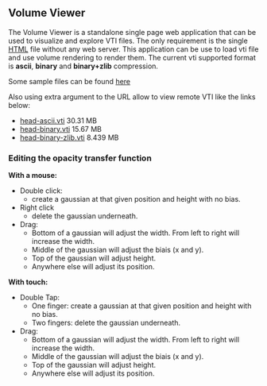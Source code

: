 ## Volume Viewer

The Volume Viewer is a standalone single page web application that can be used to visualize and explore VTI files. The only requirement is the single [HTML] file without any web server. This application can be use to load vti file and use volume rendering to render them.
The current vti supported format is __ascii__, __binary__ and __binary+zlib__ compression.

Some sample files can be found [here](https://data.kitware.com/#collection/586fef9f8d777f05f44a5c86/folder/59de9cf48d777f31ac641dbc)

Also using extra argument to the URL allow to view remote VTI like the links below:
- [head-ascii.vti](https://kitware.github.io/vtk-js/examples/VolumeViewer/VolumeViewer.html?fileURL=https://data.kitware.com/api/v1/item/59de9d418d777f31ac641dbe/download) 30.31 MB
- [head-binary.vti](https://kitware.github.io/vtk-js/examples/VolumeViewer/VolumeViewer.html?fileURL=https://data.kitware.com/api/v1/item/59de9dc98d777f31ac641dc1/download) 15.67 MB
- [head-binary-zlib.vti](https://kitware.github.io/vtk-js/examples/VolumeViewer/VolumeViewer.html?fileURL=https://data.kitware.com/api/v1/item/59e12e988d777f31ac6455c5/download) 8.439 MB

[HTML]: https://kitware.github.io/vtk-js/examples/VolumeViewer/VolumeViewer.html

### Editing the opacity transfer function

__With a mouse:__

- Double click: 
  - create a gaussian at that given position and height with no bias.
- Right click
  - delete the gaussian underneath.
- Drag: 
  - Bottom of a gaussian will adjust the width. From left to right will increase the width. 
  - Middle of the gaussian will adjust the biais (x and y).
  - Top of the gaussian will adjust height.
  - Anywhere else will adjust its position.

__With touch:__

- Double Tap:
  - One finger: create a gaussian at that given position and height with no bias.
  - Two fingers: delete the gaussian underneath.
- Drag: 
  - Bottom of a gaussian will adjust the width. From left to right will increase the width. 
  - Middle of the gaussian will adjust the biais (x and y).
  - Top of the gaussian will adjust height.
  - Anywhere else will adjust its position.
